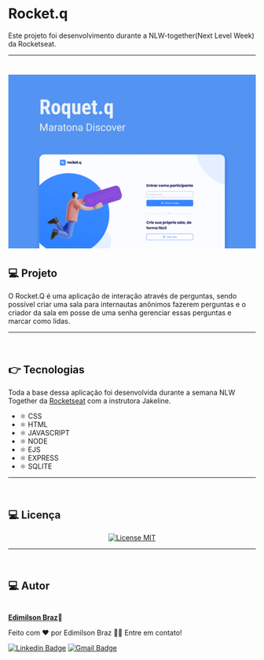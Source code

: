 # Rocket.q
Este projeto foi desenvolvimento durante a NLW-together(Next Level Week) da Rocketseat.

---
<h1 align="center">
  <img alt="NextLevelWeek" title="#NextLevelWeek" src="public/images/Rocket_Q.png" width="900px;"/>
</h1>


## :computer: Projeto

O Rocket.Q é uma aplicação de interação através de perguntas, sendo possível criar uma sala para internautas anônimos fazerem perguntas e o criador da sala em posse de uma senha gerenciar essas perguntas e marcar como lidas.

---
<br>

## :point_right: Tecnologias

Toda a base dessa aplicação foi desenvolvida durante a semana NLW Together da [Rocketseat](https://rocketseat.com.br) com a instrutora Jakeline. 

-  ⚛️ CSS
-  ⚛️ HTML
-  ⚛️ JAVASCRIPT
-  ⚛️ NODE
-  ⚛️ EJS
-  ⚛️ EXPRESS
-  ⚛️ SQLITE


---
<br>

## :computer: Licença


<p align="center">
  <a href="https://opensource.org/licenses/MIT">
    <img src="https://img.shields.io/badge/License-MIT-blue.svg" alt="License MIT">
  </a>
</p>

---
<br>

## :computer: Autor



<a href="#">
 <img style="border-radius: 50%;" src="https://avatars.githubusercontent.com/u/65040481?s=460&u=89ccd5a011db9d8281701ee5ca4f09ac844234c3&v=4" width="100px;" alt=""/>
 <br /
 <sub><b>Edimilson Braz</b></sub></a>🚀



Feito com ❤️ por Edimilson Braz 👋🏽 Entre em contato!

[![Linkedin Badge](https://img.shields.io/badge/-Edimilson-blue?style=flat-square&logo=Linkedin&logoColor=white&link=https://www.linkedin.com/in/edimilsonbraz/)](https://www.linkedin.com/in/edimilsonbraz/) 
[![Gmail Badge](https://img.shields.io/badge/-edimilson.gt8@gmail.com-c14438?style=flat-square&logo=Gmail&logoColor=white&link=mailto:edimilson.gt8@gmail.com)](mailto:edimilson.gt8@gmail.com)